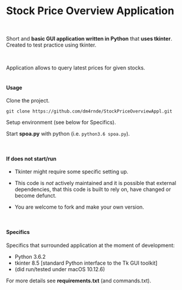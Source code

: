# Stock Price Overview Application

<br>


Short and **basic GUI application written in Python** that **uses tkinter**.
<br>Created to test practice using tkinter.

<br>

Application allows to query latest prices for given stocks.
<br>
<br>

#### Usage

Clone the project.

`git clone https://github.com/dm4rnde/StockPriceOverviewAppl.git`

Setup environment (see below for Specifics).

Start **spoa.py** with python (i.e. `python3.6 spoa.py`).

<br>

#### If does not start/run

- Tkinter might require some specific setting up.<br>

- This code is *not* actively maintained and it is 
possible that external dependencies, that this 
code is built to rely on, have changed or become defunct.<br>

- You are welcome to fork and make your own version. <br>

<br>

#### Specifics

Specifics that surrounded application at the moment of development:

- Python 3.6.2
- tkinter 8.5 [standard Python interface to the Tk GUI toolkit]
- (did run/tested under macOS 10.12.6)

For more details see **requirements.txt** (and commands.txt).
